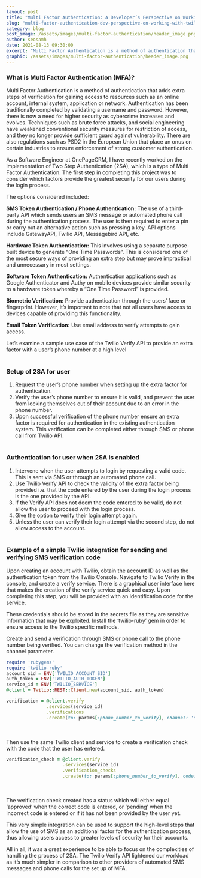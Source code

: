 ```yaml
---
layout: post
title: "Multi Factor Authentication: A Developer’s Perspective on Working with Twilio Verify API"
slug: "multi-factor-authentication-dev-perspective-on-working-with-twilio-verify-api"
category: blog
post_image: /assets/images/multi-factor-authentication/header_image.png
author: seosamh
date: 2021-08-13 09:30:00
excerpt: "Multi Factor Authentication is a method of authentication that adds extra steps of verification for gaining access to resources such as an online account, internal system, application or network. Authentication has been traditionally completed by validating a username and password."
graphic: /assets/images/multi-factor-authentication/header_image.png
---
```


### What is Multi Factor Authentication (MFA)?

Multi Factor Authentication is a method of authentication that adds extra steps of verification for gaining access to resources such as an online account, internal system, application or network. Authentication has been traditionally completed by validating a username and password. However, there is now a need for higher security as cybercrime increases and evolves. Techniques such as brute force attacks, and social engineering have weakened conventional security measures for restriction of access, and they no longer provide sufficient guard against vulnerability. There are also regulations such as PSD2 in the European Union that place an onus on certain industries to ensure enforcement of strong customer authentication.

As a Software Engineer at OnePageCRM, I have recently worked on the implementation of Two Step Authentication (2SA), which is a type of Multi Factor Authentication. The first step in completing this project was to consider which factors provide the greatest security for our users during the login process.

The options considered included:

**SMS Token Authentication / Phone Authentication:** The use of a third-party API which sends users an SMS message or automated phone call during the authentication process. The user is then required to enter a pin or carry out an alternative action such as pressing a key.  API options include GatewayAPI, Twilio API, Messagebird API, etc.

**Hardware Token Authentication:** This involves using a separate purpose-built device to generate “One Time Passwords”. This is considered one of the most secure ways of providing an extra step but may prove impractical and unnecessary in most settings.

**Software Token Authentication:** Authentication applications such as Google Authenticator and Authy on mobile devices provide similar security to a hardware token whereby a “One Time Password” is provided.

**Biometric Verification:** Provide authentication through the users’ face or fingerprint. However, it’s important to note that not all users have access to devices capable of providing this functionality.

**Email Token Verification:** Use email address to verify attempts to gain access.

Let’s examine a sample use case of the Twilio Verify API to provide an extra factor with a user’s phone number at a high level
<br><br>

### Setup of 2SA for user

1. Request the user’s phone number when setting up the extra factor for authentication.
2. Verify the user’s phone number to ensure it is valid, and prevent the user from locking themselves out of their account due to an error in the phone number.
3. Upon successful verification of the phone number ensure an extra factor is required for authentication in the existing authentication system. This verification can be completed either through SMS or phone call from Twilio API.
<br><br>

### Authentication for user when 2SA is enabled

1. Intervene when the user attempts to login by requesting a valid code. This is sent via SMS or through an automated phone call.
2. Use Twilio Verify API to check the validity of the extra factor being provided i.e. that the code entered by the user during the login process is the one provided by the API.
3. If the Verify API does not deem the code entered to be valid, do not allow the user to proceed with the login process.
4. Give the option to verify their login attempt again.
5. Unless the user can verify their login attempt via the second step, do not allow access to the account.
<br><br>

### Example of a simple Twilio integration for sending and verifying SMS verification code

Upon creating an account with Twilio, obtain the account ID as well as the authentication token from the Twilio Console. Navigate to Twilio Verify in the console, and create a verify service. There is a graphical user interface here that makes the creation of the verify service quick and easy. Upon completing this step, you will be provided with an identification code for the service.

These credentials should be stored in the secrets file as they are sensitive information that may be exploited. Install the ‘twilio-ruby’ gem in order to ensure access to the Twilio specific methods.

Create and send a verification through SMS or phone call to the phone number being verified. You can change the verification method in the channel parameter.

```ruby
require 'rubygems'
require 'twilio-ruby'
account_sid = ENV['TWILIO_ACCOUNT_SID']
auth_token = ENV['TWILIO_AUTH_TOKEN']
service_id = ENV['TWILIO_SERVICE']
@client = Twilio::REST::Client.new(account_sid, auth_token)

verification = @client.verify
               .services(service_id)
               .verifications
               .create(to: params[:phone_number_to_verify], channel: 'sms')
```
<br><br>
Then use the same Twilio client and service to create a verification check with the code that the user has entered.

```ruby
verification_check = @client.verify
                     .services(service_id)
                     .verification_checks
                     .create(to: params[:phone_number_to_verify], code: params[:code_entered])
```
<br><br>
The verification check created has a status which will either equal ‘approved’ when the correct code is entered, or ‘pending’ when the incorrect code is entered or if it has not been provided by the user yet.

This very simple integration can be used to support the high-level steps that allow the use of SMS as an additional factor for the authentication process, thus allowing users access to greater levels of security for their accounts.

All in all, it was a great experience to be able to focus on the complexities of handling the process of 2SA. The Twilio Verify API lightened our workload as it’s much simpler in comparison to other providers of automated SMS messages and phone calls for the set up of MFA.




